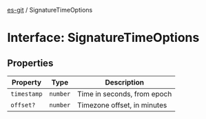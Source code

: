 [es-git](../globals.md) / SignatureTimeOptions

# Interface: SignatureTimeOptions

## Properties

| Property | Type | Description |
| ------ | ------ | ------ |
| <a id="timestamp"></a> `timestamp` | `number` | Time in seconds, from epoch |
| <a id="offset"></a> `offset?` | `number` | Timezone offset, in minutes |
